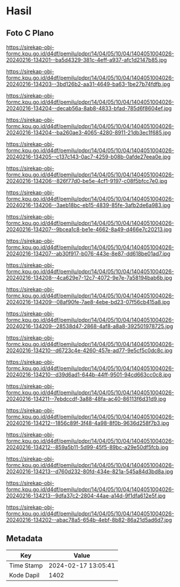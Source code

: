 # Hasil

## Foto C Plano

https://sirekap-obj-formc.kpu.go.id/d4df/pemilu/pdpr/14/04/05/10/04/1404051004026-20240216-134201--ba5d4329-381c-4eff-a937-afc1d2147b85.jpg

https://sirekap-obj-formc.kpu.go.id/d4df/pemilu/pdpr/14/04/05/10/04/1404051004026-20240216-134203--3bd126b2-aa31-4649-ba63-1be27b74fdfb.jpg

https://sirekap-obj-formc.kpu.go.id/d4df/pemilu/pdpr/14/04/05/10/04/1404051004026-20240216-134204--decab56a-8ab8-4833-bfad-785d6f8604ef.jpg

https://sirekap-obj-formc.kpu.go.id/d4df/pemilu/pdpr/14/04/05/10/04/1404051004026-20240216-134204--ba260ae3-4065-4280-8911-21db3ec1f685.jpg

https://sirekap-obj-formc.kpu.go.id/d4df/pemilu/pdpr/14/04/05/10/04/1404051004026-20240216-134205--c137c143-0ac7-4259-b08b-0afde27eea0e.jpg

https://sirekap-obj-formc.kpu.go.id/d4df/pemilu/pdpr/14/04/05/10/04/1404051004026-20240216-134206--826f77d0-be5e-4cf1-9197-c08f5bfcc7e0.jpg

https://sirekap-obj-formc.kpu.go.id/d4df/pemilu/pdpr/14/04/05/10/04/1404051004026-20240216-134206--3aeb18bc-eb15-4839-85fe-3afb2de6a983.jpg

https://sirekap-obj-formc.kpu.go.id/d4df/pemilu/pdpr/14/04/05/10/04/1404051004026-20240216-134207--9bcea1c8-be1e-4662-8a49-d466e7c20213.jpg

https://sirekap-obj-formc.kpu.go.id/d4df/pemilu/pdpr/14/04/05/10/04/1404051004026-20240216-134207--ab30f917-b076-443e-8e87-dd618be01ad7.jpg

https://sirekap-obj-formc.kpu.go.id/d4df/pemilu/pdpr/14/04/05/10/04/1404051004026-20240216-134208--4ca629e7-12c7-4072-9e7e-7a58194bab6b.jpg

https://sirekap-obj-formc.kpu.go.id/d4df/pemilu/pdpr/14/04/05/10/04/1404051004026-20240216-134209--08af90fe-7ae8-4ebe-bd23-07f56cb415a8.jpg

https://sirekap-obj-formc.kpu.go.id/d4df/pemilu/pdpr/14/04/05/10/04/1404051004026-20240216-134209--28538d47-2868-4af8-a8a8-392501978725.jpg

https://sirekap-obj-formc.kpu.go.id/d4df/pemilu/pdpr/14/04/05/10/04/1404051004026-20240216-134210--d6723c4e-4260-457e-ad77-9e5cf5c0dc8c.jpg

https://sirekap-obj-formc.kpu.go.id/d4df/pemilu/pdpr/14/04/05/10/04/1404051004026-20240216-134210--d39d6ad1-644b-44ff-9501-94cd663cc0c8.jpg

https://sirekap-obj-formc.kpu.go.id/d4df/pemilu/pdpr/14/04/05/10/04/1404051004026-20240216-134211--7ebdccdf-3a88-48fa-ac40-86113f6d31d9.jpg

https://sirekap-obj-formc.kpu.go.id/d4df/pemilu/pdpr/14/04/05/10/04/1404051004026-20240216-134212--1856c89f-3f48-4a98-8f0b-9636d258f7b3.jpg

https://sirekap-obj-formc.kpu.go.id/d4df/pemilu/pdpr/14/04/05/10/04/1404051004026-20240216-134212--859a5b11-5d99-45f5-89bc-a29e50df5fcb.jpg

https://sirekap-obj-formc.kpu.go.id/d4df/pemilu/pdpr/14/04/05/10/04/1404051004026-20240216-134213--d760d232-80fd-434e-821a-545a84d3bd8a.jpg

https://sirekap-obj-formc.kpu.go.id/d4df/pemilu/pdpr/14/04/05/10/04/1404051004026-20240216-134213--9dfa37c2-2804-44ae-a14d-9f1dfa612e5f.jpg

https://sirekap-obj-formc.kpu.go.id/d4df/pemilu/pdpr/14/04/05/10/04/1404051004026-20240216-134202--abac78a5-654b-4ebf-8b82-86a21d5ad6d7.jpg


## Metadata

| Key        | Value               |
| ---------- | ------------------- |
| Time Stamp | 2024-02-17 13:05:41 |
| Kode Dapil | 1402                |



